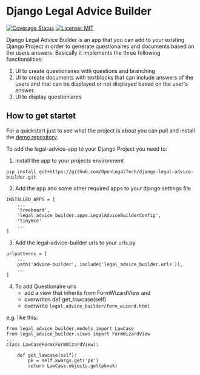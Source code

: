 # Django Legal Advice Builder
[![Coverage Status](https://coveralls.io/repos/github/OpenLegalTech/django-legal-advice-builder/badge.svg)](https://coveralls.io/github/OpenLegalTech/django-legal-advice-builder)
[![License: MIT](https://img.shields.io/badge/License-MIT-yellow.svg)](https://github.com/OpenLegalTech/django-legal-advice-builder/blob/main/LICENSE)

Django Legal Advice Builder is an app that you can add to your existing Django Project in order to generate questionaires and documents based on the users answers. Basically it implements the three following functionalities:

1. UI to create questionaires with questions and branching
2. UI to create documents with textblocks that can include answers of the users and that can be displayed or not displayed based on the user's answer.
3. UI to display questioniares

## How to get startet
For a quickstart just to see what the project is about you can pull and install the [demo repository](https://github.com/OpenLegalTech/legal-advice-demo).

To add the legal-advice-app to your Django Project you need to:

1) install the app to your projects environment
```
pip install git+https://github.com/OpenLegalTech/django-legal-advice-builder.git
```
2) Add the app and some other required apps to your django settings file
```
INSTALLED_APPS = [
    ...
    'treebeard',
    'legal_advice_builder.apps.LegalAdviceBuilderConfig',
    'tinymce'
    ...
]
```
3) Add the legal-advice-builder urls to your urls.py
```
urlpatterns = [
    ...
    path('advice-builder', include('legal_advice_builder.urls')),
    ...
]
```

4) To add Questionaire urls 
    * add a view that inherits from FormWizardView and 
    * overwrites def get_lawcase(self)
    * overwrite `legal_advice_builder/form_wizard.html`


e.g. like this:
```
from legal_advice_builder.models import LawCase
from legal_advice_builder.views import FormWizardView
...
class LawCaseForm(FormWizardView):

    def get_lawcase(self):
        pk = self.kwargs.get('pk')
        return LawCase.objects.get(pk=pk)  
```






